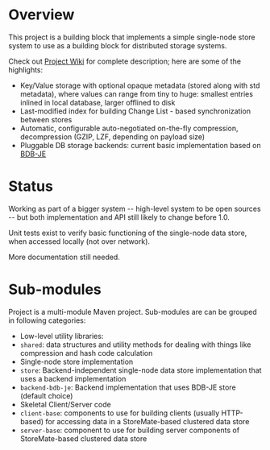 # Overview

This project is a building block that implements a simple single-node store system to use as a building block for distributed storage systems.

Check out [Project Wiki](StoreMate/wiki) for complete description; here are some of the highlights:

* Key/Value storage with optional opaque metadata (stored along with std metadata), where values can range from tiny to huge: smallest entries inlined in local database, larger offlined to disk
* Last-modified index for building Change List - based synchronization between stores
* Automatic, configurable auto-negotiated on-the-fly compression, decompression (GZIP, LZF, depending on payload size)
* Pluggable DB storage backends: current basic implementation based on [BDB-JE](http://en.wikipedia.org/wiki/BerkeleyDB)

# Status

Working as part of a bigger system -- high-level system to be open sources -- but both implementation and API still likely to change before 1.0.

Unit tests exist to verify basic functioning of the single-node data store, when accessed locally (not over network).

More documentation still needed.

# Sub-modules

Project is a multi-module Maven project.
Sub-modules are can be grouped in following categories:

* Low-level utility libraries:
 * `shared`: data structures and utility methods for dealing with things like compression and hash code calculation
* Single-node store implementation
 * `store`: Backend-independent single-node data store implementation that uses a backend implementation
 * `backend-bdb-je`: Backend implementation that uses BDB-JE store (default choice)
* Skeletal Client/Server code
 * `client-base`: components to use for building clients (usually HTTP-based) for accessing data in a StoreMate-based clustered data store
 * `server-base`: component to use for building server components of StoreMate-based clustered data store
